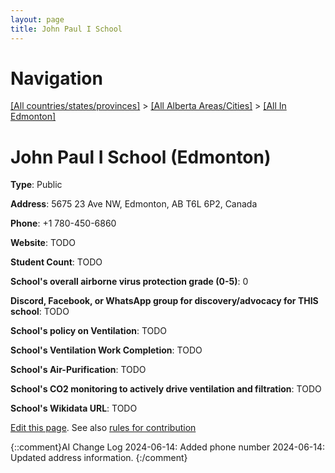 ```yaml
---
layout: page
title: John Paul I School
---
```

# Navigation

[[All countries/states/provinces]](../../..) > [[All Alberta Areas/Cities]](../..) > [[All In Edmonton]](..)

# John Paul I School (Edmonton)

**Type**: Public

**Address**: 5675 23 Ave NW, Edmonton, AB T6L 6P2, Canada

**Phone**: +1 780-450-6860

**Website**: TODO

**Student Count**: TODO

**School's overall airborne virus protection grade (0-5)**: 0

**Discord, Facebook, or WhatsApp group for discovery/advocacy for THIS school**: TODO

**School's policy on Ventilation**: TODO

**School's Ventilation Work Completion**: TODO

**School's Air-Purification**: TODO

**School's CO2 monitoring to actively drive ventilation and filtration**: TODO

**School's Wikidata URL**: TODO


[Edit this page](https://github.com/ventilate-schools/AB/edit/main/./Edmonton/John_Paul_I_School.md). See also [rules for contribution](../../../contribution-rules/)

{::comment}AI Change Log
2024-06-14: Added phone number
2024-06-14: Updated address information.
{:/comment}
